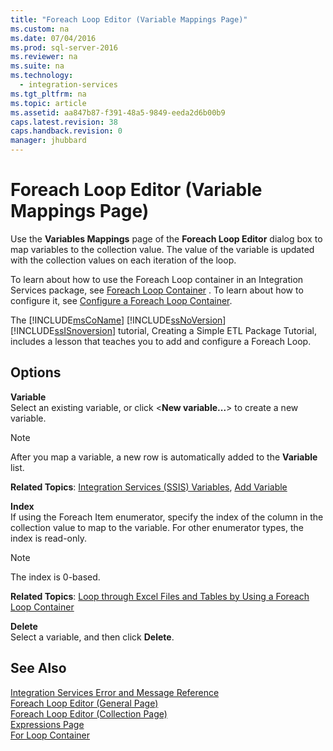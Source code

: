 ```yaml
---
title: "Foreach Loop Editor (Variable Mappings Page)"
ms.custom: na
ms.date: 07/04/2016
ms.prod: sql-server-2016
ms.reviewer: na
ms.suite: na
ms.technology: 
  - integration-services
ms.tgt_pltfrm: na
ms.topic: article
ms.assetid: aa847b87-f391-48a5-9849-eeda2d6b00b9
caps.latest.revision: 38
caps.handback.revision: 0
manager: jhubbard
---
```

# Foreach Loop Editor (Variable Mappings Page)
Use the **Variables Mappings** page of the **Foreach Loop Editor** dialog box to map variables to the collection value. The value of the variable is updated with the collection values on each iteration of the loop.  
  
 To learn about how to use the Foreach Loop container in an Integration Services package,  see [Foreach Loop Container](../../Topics/TopicNameNotContainA/Foreach-Loop-Container.md) . To learn about how to configure it, see [Configure a Foreach Loop Container](../../Topics/TopicNameContainA/Configure-a-Foreach-Loop-Container.md).  
  
 The [!INCLUDE[msCoName](../../Topics/TopicNameContainA/tokens/msCoName_md.md)] [!INCLUDE[ssNoVersion](../../Topics/TopicNameContainA/tokens/ssNoVersion_md.md)] [!INCLUDE[ssISnoversion](../../Topics/TopicNameContainA/tokens/ssISnoversion_md.md)] tutorial, Creating a Simple ETL Package Tutorial, includes a lesson that teaches you to add and configure a Foreach Loop.  
  
## Options  
 **Variable**  
 Select an existing variable, or click <**New variable...**> to create a new variable.  
  
> [!NOTE]  
>  After you map a variable, a new row is automatically added to the **Variable** list.  
  
 **Related Topics**: [Integration Services (SSIS) Variables](../../Topics/TopicNameNotContainA/Integration-Services--SSIS--Variables.md), [Add Variable](../../Topics/TopicNameNotContainA/Add-Variable.md)  
  
 **Index**  
 If using the Foreach Item enumerator, specify the index of the column in the collection value to map to the variable. For other enumerator types, the index is read-only.  
  
> [!NOTE]  
>  The index is 0-based.  
  
 **Related Topics**: [Loop through Excel Files and Tables by Using a Foreach Loop Container](../../Topics/TopicNameContainA/Loop-through-Excel-Files-and-Tables-by-Using-a-Foreach-Loop-Container.md)  
  
 **Delete**  
 Select a variable, and then click **Delete**.  
  
## See Also  
 [Integration Services Error and Message Reference](../../Topics/TopicNameNotContainA/Integration-Services-Error-and-Message-Reference.md)   
 [Foreach Loop Editor (General Page)](../../Topics/TopicNameNotContainA/Foreach-Loop-Editor--General-Page-.md)   
 [Foreach Loop Editor (Collection Page)](../../Topics/TopicNameNotContainA/Foreach-Loop-Editor--Collection-Page-.md)   
 [Expressions Page](../../Topics/TopicNameNotContainA/Expressions-Page.md)   
 [For Loop Container](../../Topics/TopicNameNotContainA/For-Loop-Container.md)